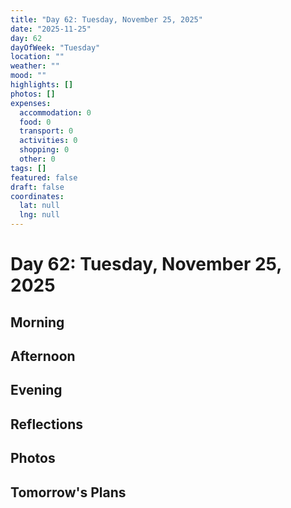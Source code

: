 ```yaml
---
title: "Day 62: Tuesday, November 25, 2025"
date: "2025-11-25"
day: 62
dayOfWeek: "Tuesday"
location: ""
weather: ""
mood: ""
highlights: []
photos: []
expenses:
  accommodation: 0
  food: 0
  transport: 0
  activities: 0
  shopping: 0
  other: 0
tags: []
featured: false
draft: false
coordinates:
  lat: null
  lng: null
---
```


# Day 62: Tuesday, November 25, 2025

## Morning

## Afternoon

## Evening

## Reflections

## Photos

## Tomorrow's Plans
